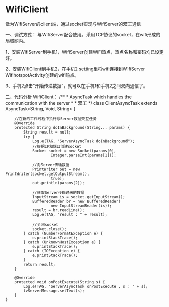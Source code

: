 # WifiClient
做为WifiServer的client端，通过socket实现与WifiServer的双工通信

一、调试方式：
与WifiServer配合使用。采用TCP协议的socket，在wifi形成的局域网内。

1、安装WifiServer到手机1，WifiServer创建WiFi热点，热点名称和密码均已设定好。

2、安装WifiClient到手机2，在手机2 setting里将wifi连接到WifiServer WifihotspotActivity创建的wifi热点。

3、手机2点击“开始传递数据”，就可以在手机1和手机2之间双向通信了。

二、代码分析
WifiClient：
 /**
     * AsyncTask which handles the communication with the server
     *
     * 双工
     */
    class ClientAsyncTask extends AsyncTask<String, Void, String> {

        //在新的工作线程中执行与Server数据交互任务
        @Override
        protected String doInBackground(String... params) {
            String result = null;
            try {
                Log.e(TAG, "ServerAsyncTask doInBackground");
                //根据IP和端口创建socket
                Socket socket = new Socket(params[0],
                        Integer.parseInt(params[1]));

                //向Server传输数据
                PrintWriter out = new PrintWriter(socket.getOutputStream(),
                        true);
                out.println(params[2]);

                //获取Server传输过来的数据
                InputStream is = socket.getInputStream();
                BufferedReader br = new BufferedReader(
                        new InputStreamReader(is));
                result = br.readLine();
                Log.e(TAG, "result : " + result);

                //关闭socket
                socket.close();
            } catch (NumberFormatException e) {
                e.printStackTrace();
            } catch (UnknownHostException e) {
                e.printStackTrace();
            } catch (IOException e) {
                e.printStackTrace();
            }
            return result;
        }

        @Override
        protected void onPostExecute(String s) {
            Log.e(TAG, "ServerAsyncTask onPostExecute , s : " + s);
            tvServerMessage.setText(s);
        }
    }



